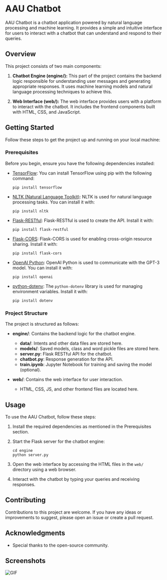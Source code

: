 # AAU Chatbot

AAU Chatbot is a chatbot application powered by natural language processing and machine learning. It provides a simple and intuitive interface for users to interact with a chatbot that can understand and respond to their queries.

## Overview

This project consists of two main components:

1. **Chatbot Engine (engine/):** This part of the project contains the backend logic responsible for understanding user messages and generating appropriate responses. It uses machine learning models and natural language processing techniques to achieve this.

2. **Web Interface (web/):** The web interface provides users with a platform to interact with the chatbot. It includes the frontend components built with HTML, CSS, and JavaScript.

## Getting Started

Follow these steps to get the project up and running on your local machine:

### Prerequisites

Before you begin, ensure you have the following dependencies installed:

- [TensorFlow](https://www.tensorflow.org/): You can install TensorFlow using pip with the following command:
  ```
  pip install tensorflow
  ```

- [NLTK (Natural Language Toolkit)](https://www.nltk.org/): NLTK is used for natural language processing tasks. You can install it with:
  ```
  pip install nltk
  ```

- [Flask-RESTful](https://flask-restful.readthedocs.io/en/latest/): Flask-RESTful is used to create the API. Install it with:
  ```
  pip install flask-restful
  ```

- [Flask-CORS](https://flask-cors.readthedocs.io/en/latest/): Flask-CORS is used for enabling cross-origin resource sharing. Install it with:
  ```
  pip install flask-cors
  ```

- [OpenAI Python](https://github.com/openai/openai-python): OpenAI Python is used to communicate with the GPT-3 model. You can install it with:
  ```
  pip install openai
  ```

- [python-dotenv](https://github.com/theskumar/python-dotenv): The `python-dotenv` library is used for managing environment variables. Install it with:
  ```
  pip install dotenv
  ```

### Project Structure

The project is structured as follows:

- **engine/**: Contains the backend logic for the chatbot engine.
  - **data/**: Intents and other data files are stored here.
  - **models/**: Saved models, class and word pickle files are stored here.
  - **server.py**: Flask RESTful API for the chatbot.
  - **chatbot.py**: Response generation for the API.
  - **train.ipynb**: Jupyter Notebook for training and saving the model (optional).

- **web/**: Contains the web interface for user interaction.
  - HTML, CSS, JS, and other frontend files are located here.

## Usage

To use the AAU Chatbot, follow these steps:

1. Install the required dependencies as mentioned in the Prerequisites section.

2. Start the Flask server for the chatbot engine:
   ```
   cd engine
   python server.py
   ```

3. Open the web interface by accessing the HTML files in the `web/` directory using a web browser.

4. Interact with the chatbot by typing your queries and receiving responses.

## Contributing

Contributions to this project are welcome. If you have any ideas or improvements to suggest, please open an issue or create a pull request.


## Acknowledgments

- Special thanks to the open-source community.

## Screenshots

![GIF](screenshots/3.gif)

